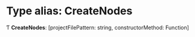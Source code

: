 # Type alias: CreateNodes

Ƭ **CreateNodes**: [projectFilePattern: string, constructorMethod: Function]
